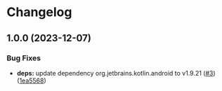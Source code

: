 # Changelog

## 1.0.0 (2023-12-07)


### Bug Fixes

* **deps:** update dependency org.jetbrains.kotlin.android to v1.9.21 ([#3](https://github.com/nathanmkaya/RunwayDemo/issues/3)) ([1ea5568](https://github.com/nathanmkaya/RunwayDemo/commit/1ea556864adc75114350bb938738c368354a154d))
